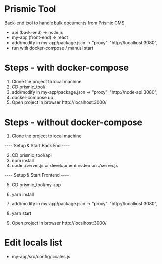 # Prismic Tool
Back-end tool to handle bulk documents from Prismic CMS

- api (back-end) => node.js
- my-app (front-end) => react
- add/modify in my-app/package.json -> "proxy": "http://localhost:3080",
- run with docker-compose / manual start

# Steps - with docker-compose
1. Clone the project to local machine
2. CD prismic_tool/
3. add/modify in my-app/package.json -> "proxy": "http://node-api:3080",
4. docker-compose up
5. Open project in browser http://localhost:3000/


# Steps - without docker-compose
1. Clone the project to local machine

---- Setup & Start Back End ----

2. CD prismic_tool/api
3. npm install
4. node ./server.js or development nodemon ./server.js

---- Setup & Start Frontend ----

5. CD prismic_tool/my-app
6. yarn install
7. add/modify in my-app/package.json -> "proxy": "http://localhost:3080",
8. yarn start

9. Open project in browser http://localhost:3000/

# Edit locals list
 - my-app/src/config/locales.js